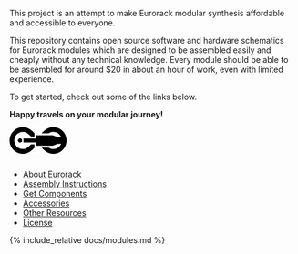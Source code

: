 This project is an attempt to make Eurorack modular synthesis affordable and accessible to everyone.

This repository contains open source software and hardware schematics for Eurorack modules which are designed to be assembled easily and cheaply without any technical knowledge. Every module should be able to be assembled for around $20 in about an hour of work, even with limited experience.

To get started, check out some of the links below.

**Happy travels on your modular journey!**

<img src="images/logo_black.svg#gh-light-mode-only" width=100 style="width:100px;margin-bottom:10px;"/>
<img src="images/logo_white.svg#gh-dark-mode-only" width=100 style="display:none;"/>

<a style="display:none" href="https://freemodular.org">Go to the website to see more</a>

<h2 style="display:none">Links</h2>
<ul class="fm-index-links-container">
  <li>
    <a href="https://freemodular.org/docs/about-eurorack" class="fm-hidden-link fm-index-link">
      About Eurorack
    </a>
  </li>
  <li>
    <a href="https://freemodular.org/docs/assembly" class="fm-hidden-link fm-index-link">
      Assembly Instructions
    </a>
  </li>
  <li>
    <a href="https://freemodular.org/docs/components" class="fm-hidden-link fm-index-link">
      Get Components
    </a>
  </li>
  <li>
    <a href="https://freemodular.org/docs/peripherals" class="fm-hidden-link fm-index-link">
      Accessories
    </a>
  </li>
  <li>
    <a href="https://freemodular.org/docs/appendixn" class="fm-hidden-link fm-index-link">
      Other Resources
    </a>
  </li>
  <li>
    <a href="https://freemodular.org/docs/license" class="fm-hidden-link fm-index-link">
      License
    </a>
  </li>
</ul>

<h2 style="display:none">Modules</h2>
<ul style="display:none">
  <li><a href="https://freemodular.org/modules/Clock">Clock</a></li>
  <li><a href="https://freemodular.org/modules/Envelope">Envelope</a></li>
  <li><a href="https://freemodular.org/modules/RNG">RNG</a></li>
  <li><a href="https://freemodular.org/modules/OffsetAtten">Offset/Atten</a></li>
  <li><a href="https://freemodular.org/modules/Mixer">Mixer</a></li>
  <li><a href="https://freemodular.org/modules/Output">Output</a></li>
  <li><a href="https://freemodular.org/modules/Drift">Drift</a></li>
  <li><a href="https://freemodular.org/modules/Boost">Boost</a></li>
</ul>

{% include_relative docs/modules.md %}
